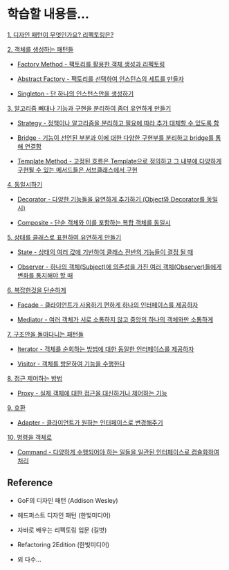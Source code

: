 # 학습할 내용들...

[1. 디자인 패턴이 무엇인가요? 리펙토링은?](https://gitlab.com/k3144/designpattern/-/blob/main/ch01/README.md)

[2. 객체를 생성하는 패턴들](https://gitlab.com/k3144/designpattern/-/blob/main/ch02/README.md)

  - [Factory Method - 팩토리를 활용한 객체 생성과 리펙토링](https://gitlab.com/k3144/designpattern/-/blob/main/ch02/02-01/README.md) 
  
  - [Abstract Factory - 팩토리를 선택하여 인스턴스의 세트를 만들자](https://gitlab.com/k3144/designpattern/-/blob/main/ch02/02-02/README.md) 
  
  - [Singleton - 단 하나의 인스턴스만을 생성하기](https://gitlab.com/k3144/designpattern/-/blob/main/ch02/02-03/README.md)

[3. 알고리즘 뼈대나 기능과 구현을 분리하여 좀더 유연하게 만들기](https://gitlab.com/k3144/designpattern/-/blob/main/ch03/README.md)

  - [Strategy - 정책이나 알고리즘을 분리하고 필요에 따라 추가 대체할 수 있도록 함](https://gitlab.com/k3144/designpattern/-/blob/main/ch03/03-01/README.md)
  
  - [Bridge - 기능이 선언된 부분과 이에 대한 다양한 구현부를 분리하고 bridge를 통해 연결함](https://gitlab.com/k3144/designpattern/-/blob/main/ch03/03-02/README.md)

  - [Template Method - 고정된 흐름은 Template으로 정의하고 그 내부에 다양하게 구현될 수 있는 메서드들은 서브클래스에서 구현](https://gitlab.com/k3144/designpattern/-/blob/main/ch03/03-03/README.md)

[4. 동일시하기](https://gitlab.com/k3144/designpattern/-/blob/main/ch04/README.md)
  
  - [Decorator - 다양한 기능들을 유연하게 추가하기 (Object와 Decorator를 동일시)](https://gitlab.com/k3144/designpattern/-/blob/main/ch04/04-01/README.md)
  
  - [Composite - 단순 객체와 이를 포함하는 복합 객체를 동일시](https://gitlab.com/k3144/designpattern/-/blob/main/ch04/04-02/README.md)
  
[5. 상태를 클래스로 표현하여 유연하게 만들기](https://gitlab.com/k3144/designpattern/-/blob/main/ch05/README.md)

  - [State - 상태의 여러 값에 기반하여 클래스 전반의 기능들이 결정 될 때](https://gitlab.com/k3144/designpattern/-/blob/main/ch05/05-01/README.md)
  
  - [Observer - 하나의 객체(Subject)에 의존성을 가진 여러 객체(Observer)들에게 변화를 통지해야 할 때](https://gitlab.com/k3144/designpattern/-/blob/main/ch05/05-02/README.md) 

[6. 복잡한것을 단순하게](https://gitlab.com/k3144/designpattern/-/blob/main/ch06/README.md)

  - [Facade - 클라이언트가 사용하기 편하게 하나의 인터페이스를 제공하자](https://gitlab.com/k3144/designpattern/-/blob/main/ch06/06-01/README.md)
  
  - [Mediator - 여러 객체가 서로 소통하지 않고 중앙의 하나의 객체와만 소통하게](https://gitlab.com/k3144/designpattern/-/blob/main/ch06/06-02/README.md)

[7. 구조안을 돌아다니는 패턴들](https://gitlab.com/k3144/designpattern/-/blob/main/ch07/README.md)

  - [Iterator - 객체를 순회하는 방법에 대한 동일한 인터페이스를 제공하자](https://gitlab.com/k3144/designpattern/-/blob/main/ch07/07-01/README.md) 

  - [Visitor - 객체를 방문하여 기능을 수행한다](https://gitlab.com/k3144/designpattern/-/blob/main/ch07/07-02/README.md)  

[8. 접근 제어하는 방법](https://gitlab.com/k3144/designpattern/-/blob/main/ch08/README.md)

  - [Proxy - 실제 객체에 대한 접근을 대신하거나 제어하는 기능](https://gitlab.com/k3144/designpattern/-/blob/main/ch08/08-01/README.md)
  
[9. 호환](https://gitlab.com/k3144/designpattern/-/blob/main/ch09/README.md)

  - [Adapter - 클라이언트가 원하는 인터페이스로 변경해주기](https://gitlab.com/k3144/designpattern/-/blob/main/ch09/09-01/README.md) 

[10. 명령을 객체로](https://gitlab.com/k3144/designpattern/-/blob/main/ch10/README.md)

  - [Command - 다양하게 수행되어야 하는 일들을 일관된 인터페이스로 캡슐화하여 처리](https://gitlab.com/k3144/designpattern/-/blob/main/ch10/10-01/README.md) 


## Reference

 - GoF의 디자인 패턴 (Addison Wesley)

 - 헤드퍼스트 디자인 패턴 (한빛미디어) 
 
 - 자바로 배우는 리펙토링 입문 (길벗)

 - Refactoring 2Edition (한빛미디어)

 - 외 다수...
 

